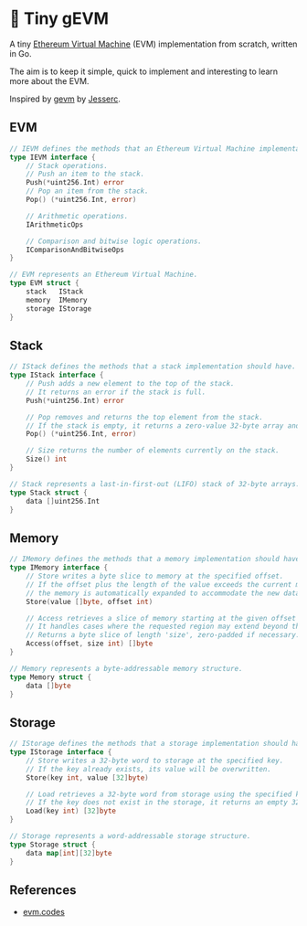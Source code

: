 # 🧱 Tiny gEVM

A tiny [Ethereum Virtual Machine](https://ethereum.github.io/yellowpaper/paper.pdf) (EVM) implementation from scratch, written in Go.

The aim is to keep it simple, quick to implement and interesting to learn more about the EVM.

Inspired by [gevm](https://github.com/Jesserc/gevm) by [Jesserc](https://twitter.com/jesserc_).

## EVM

```go
// IEVM defines the methods that an Ethereum Virtual Machine implementation should have.
type IEVM interface {
	// Stack operations.
	// Push an item to the stack.
	Push(*uint256.Int) error
	// Pop an item from the stack.
	Pop() (*uint256.Int, error)

	// Arithmetic operations.
	IArithmeticOps

	// Comparison and bitwise logic operations.
	IComparisonAndBitwiseOps
}

// EVM represents an Ethereum Virtual Machine.
type EVM struct {
	stack	IStack
	memory	IMemory
	storage	IStorage
}
```

## Stack

```go
// IStack defines the methods that a stack implementation should have.
type IStack interface {
	// Push adds a new element to the top of the stack.
	// It returns an error if the stack is full.
	Push(*uint256.Int) error

	// Pop removes and returns the top element from the stack.
	// If the stack is empty, it returns a zero-value 32-byte array and an error.
	Pop() (*uint256.Int, error)

	// Size returns the number of elements currently on the stack.
	Size() int
}

// Stack represents a last-in-first-out (LIFO) stack of 32-byte arrays.
type Stack struct {
	data []uint256.Int
}
```

## Memory

```go
// IMemory defines the methods that a memory implementation should have.
type IMemory interface {
	// Store writes a byte slice to memory at the specified offset.
	// If the offset plus the length of the value exceeds the current memory size,
	// the memory is automatically expanded to accommodate the new data.
	Store(value []byte, offset int)

	// Access retrieves a slice of memory starting at the given offset with the specified size.
	// It handles cases where the requested region may extend beyond the current memory size.
	// Returns a byte slice of length 'size', zero-padded if necessary.
	Access(offset, size int) []byte
}

// Memory represents a byte-addressable memory structure.
type Memory struct {
	data []byte
}
```

## Storage

```go
// IStorage defines the methods that a storage implementation should have.
type IStorage interface {
	// Store writes a 32-byte word to storage at the specified key.
	// If the key already exists, its value will be overwritten.
	Store(key int, value [32]byte)

	// Load retrieves a 32-byte word from storage using the specified key.
	// If the key does not exist in the storage, it returns an empty 32-byte word.
	Load(key int) [32]byte
}

// Storage represents a word-addressable storage structure.
type Storage struct {
	data map[int][32]byte
}
```

## References

- [evm.codes](https://www.evm.codes/)
